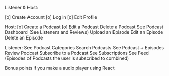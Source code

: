 <!-- @format -->

Listener & Host:

[o] Create Account
[o] Log in
[o] Edit Profile

Host:
[o] Create a Podcast
[o] Edit a Podcast
Delete a Podcast
See Podcast Dashboard (See Listeners and Reviews)
Upload an Episode
Edit an Episode
Delete an Episode

Listener:
See Podcast Categories
Search Podcasts
See Podcast + Episodes
Review Podcast
Subscribe to a Podcast
See Subscriptions
See Feed (Episodes of Podcasts the user is subscribed to combined)

Bonus points if you make a audio player using React
